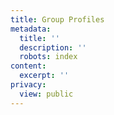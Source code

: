 ```yaml
---
title: Group Profiles
metadata:
  title: ''
  description: ''
  robots: index
content:
  excerpt: ''
privacy:
  view: public
---
```


